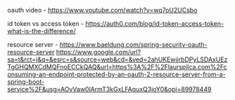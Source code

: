 oauth video - https://www.youtube.com/watch?v=wq7oU2UCsbo

id token vs access token - https://auth0.com/blog/id-token-access-token-what-is-the-difference/

resource server - https://www.baeldung.com/spring-security-oauth-resource-server
https://www.google.com/url?sa=t&rct=j&q=&esrc=s&source=web&cd=&ved=2ahUKEwjjrbDPyLSDAxUEzTgGHQMXCdMQFnoECCkQAQ&url=https%3A%2F%2Flaurspilca.com%2Fconsuming-an-endpoint-protected-by-an-oauth-2-resource-server-from-a-spring-boot-service%2F&usg=AOvVaw0lArmT3kGxLFAquxQ3joY0&opi=89978449
